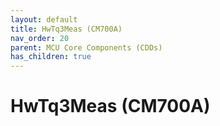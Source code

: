 ```yaml
---
layout: default
title: HwTq3Meas (CM700A)
nav_order: 20
parent: MCU Core Components (CDDs)
has_children: true
---
```

# HwTq3Meas (CM700A)
